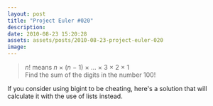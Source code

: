 ```yaml
---
layout: post
title: "Project Euler #020"
description:
date: 2010-08-23 15:20:28
assets: assets/posts/2010-08-23-project-euler-020
image: 
---
```


> <var>n</var>! means <var>n</var> &times; (<var>n</var> &minus; 1) &times; &hellip; &times; 3 &times; 2 &times; 1  
> Find the sum of the digits in the number 100!

<script src="https://gist.github.com/miklund/366cb7f0459131ee5bcb.js?file=E020_A.fs"></script>

If you consider using bigint to be cheating, here's a solution that will calculate it with the use of lists instead.

<script src="https://gist.github.com/miklund/366cb7f0459131ee5bcb.js?file=E020_B.fs"></script>
